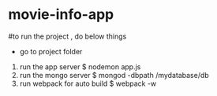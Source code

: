 # movie-info-app

#to run the project , do below things
- go to project folder
1) run the app server
 $ nodemon app.js
2) run the mongo server
 $ mongod -dbpath /mydatabase/db
3) run webpack for auto build
 $ webpack -w
